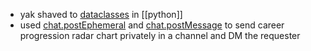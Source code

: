 - yak shaved to [dataclasses](https://docs.python.org/3/library/dataclasses.html) in [[python]]
- used [chat.postEphemeral](https://api.slack.com/methods/chat.postEphemeral) and [chat.postMessage](https://api.slack.com/methods/chat.postMessage) to send career progression radar chart privately in a channel and DM the requester